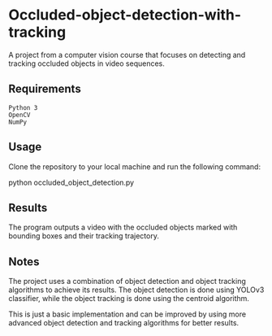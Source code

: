 # Occluded-object-detection-with-tracking

A project from a computer vision course that focuses on detecting and tracking occluded objects in video sequences.

## Requirements

    Python 3
    OpenCV
    NumPy
    

## Usage

Clone the repository to your local machine and run the following command:

python occluded_object_detection.py

## Results

The program outputs a video with the occluded objects marked with bounding boxes and their tracking trajectory.

## Notes

The project uses a combination of object detection and object tracking algorithms to achieve its results. The object detection is done using YOLOv3 classifier, while the object tracking is done using the centroid algorithm.

This is just a basic implementation and can be improved by using more advanced object detection and tracking algorithms for better results.
